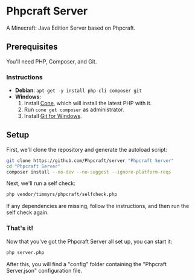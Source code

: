 # Phpcraft Server

A Minecraft: Java Edition Server based on Phpcraft.

## Prerequisites

You'll need PHP, Composer, and Git.

### Instructions

- **Debian**: `apt-get -y install php-cli composer git`
- **Windows**:
  1. Install [Cone](https://getcone.org), which will install the latest PHP with it.
  2. Run `cone get composer` as administrator.
  3. Install [Git for Windows](https://git-scm.com/download/win).

## Setup

First, we'll clone the repository and generate the autoload script:

```Bash
git clone https://github.com/Phpcraft/server "Phpcraft Server"
cd "Phpcraft Server"
composer install --no-dev --no-suggest --ignore-platform-reqs
```

Next, we'll run a self check:

```Bash
php vendor/timmyrs/phpcraft/selfcheck.php
```

If any dependencies are missing, follow the instructions, and then run the self check again.

### That's it!

Now that you've got the Phpcraft Server all set up, you can start it:

```Bash
php server.php
```

After this, you will find a "config" folder containing the "Phpcraft Server.json" configuration file.
